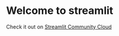 # Welcome to streamlit


Check it out on [Streamlit Community Cloud](https://st-hello-app.streamlit.app/)
